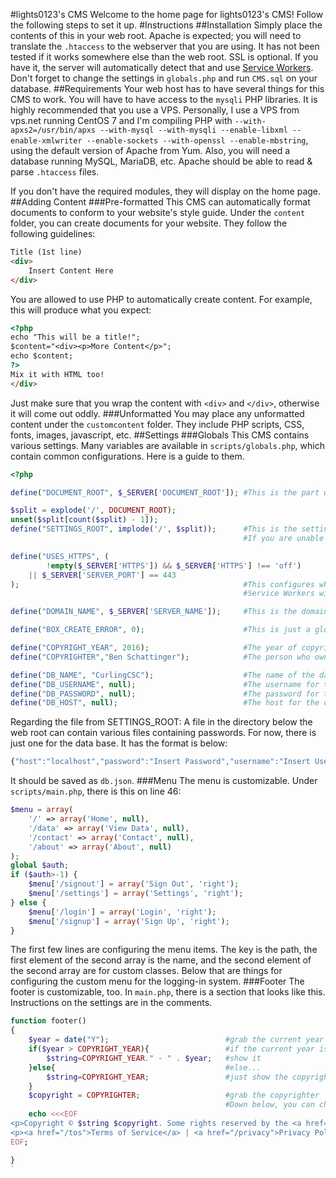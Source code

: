 #lights0123's CMS
Welcome to the home page for lights0123's CMS! Follow the following steps to set it up.
#Instructions
##Installation
Simply place the contents of this in your web root. Apache is expected; you will need to translate the `.htaccess` to the webserver that you are using. It has not been tested if it works
somewhere else than the web root. SSL is optional. If you have it, the server will automatically detect that and use
[Service Workers](https://developer.mozilla.org/en-US/docs/Web/API/Service_Worker_API). Don't forget to change the settings in `globals.php` and run `CMS.sql` on your database.
##Requirements
Your web host has to have several things for this CMS to work. You will have to have access to the `mysqli` PHP libraries. It is highly recommended that you use a VPS.
Personally, I use a VPS from vps.net running CentOS 7 and I'm compiling PHP with
`--with-apxs2=/usr/bin/apxs --with-mysql --with-mysqli --enable-libxml --enable-xmlwriter --enable-sockets --with-openssl --enable-mbstring`, using the default version of Apache from Yum.
Also, you will need a database running MySQL, MariaDB, etc. Apache should be able to read & parse `.htaccess` files.

If you don't have the required modules, they will display on the home page.
##Adding Content
###Pre-formatted
This CMS can automatically format documents to conform to your website's style guide. Under the `content` folder, you can create documents for your website. They follow the following guidelines:
```html
Title (1st line)
<div>
    Insert Content Here
</div>
```
You are allowed to use PHP to automatically create content. For example, this will produce what you expect:
```html
<?php
echo "This will be a title!";
$content="<div><p>More Content</p>";
echo $content;
?>
Mix it with HTML too!
</div>
```
Just make sure that you wrap the content with `<div>` and `</div>`, otherwise it will come out oddly.
###Unformatted
You may place any unformatted content under the `customcontent` folder. They include PHP scripts, CSS, fonts, images, javascript, etc.
##Settings
###Globals
This CMS contains various settings. Many variables are available in `scripts/globals.php`, which contain common configurations. Here is a guide to them.
```php
<?php

define("DOCUMENT_ROOT", $_SERVER['DOCUMENT_ROOT']); #This is the part where your content will be served from. There should be no need to change this.

$split = explode('/', DOCUMENT_ROOT);
unset($split[count($split) - 1]);
define("SETTINGS_ROOT", implode('/', $split));      #This is the settings root. You will place all of your files that contain sensitive information here.
                                                    #If you are unable to use this, see below for alternatives.

define("USES_HTTPS", (
		!empty($_SERVER['HTTPS']) && $_SERVER['HTTPS'] !== 'off')
	|| $_SERVER['SERVER_PORT'] == 443
);                                                  #This configures whether the server uses HTTPS. This is currently only used to determine if
                                                    #Service Workers will be used.

define("DOMAIN_NAME", $_SERVER['SERVER_NAME']);     #This is the domain name. It is not used now, but in the future it will be used for mail.

define("BOX_CREATE_ERROR", 0);                      #This is just a global becuase there are no easy PHP enums. No need to change it.

define("COPYRIGHT_YEAR", 2016);                     #The year of copyright. Used to display the copyright in the footer.
define("COPYRIGHTER","Ben Schattinger");            #The person who owns the copyright.

define("DB_NAME", "CurlingCSC");                    #The name of the database.
define("DB_USERNAME", null);                        #The username for the database. If it is null, it will use a file from the SETTINGS_ROOT.
define("DB_PASSWORD", null);                        #The password for the database. If it is null, it will use a file from the SETTINGS_ROOT.
define("DB_HOST", null);                            #The host for the database. If it is null, it will use a file from the SETTINGS_ROOT.
```
Regarding the file from SETTINGS_ROOT:
A file in the directory below the web root can contain various files containing passwords. For now, there is just one for the data base. It has the format is below:
```javascript
{"host":"localhost","password":"Insert Password","username":"Insert Username"}
```
It should be saved as `db.json`.
###Menu
The menu is customizable. Under `scripts/main.php`, there is this on line 46:
```php
$menu = array(
	'/' => array('Home', null),
	'/data' => array('View Data', null),
	'/contact' => array('Contact', null),
	'/about' => array('About', null)
);
global $auth;
if ($auth>-1) {
	$menu['/signout'] = array('Sign Out', 'right');
	$menu['/settings'] = array('Settings', 'right');
} else {
	$menu['/login'] = array('Login', 'right');
	$menu['/signup'] = array('Sign Up', 'right');
}
```
The first few lines are configuring the menu items. The key is the path, the first element of the second array is the name, and the second element of the second array are for
custom classes. Below that are things for configuring the custom menu for the logging-in system.
###Footer
The footer is customizable, too. In `main.php`, there is a section that looks like this. Instructions on the settings are in the comments.
```php
function footer()
{
	$year = date("Y");                          #grab the current year
	if($year > COPYRIGHT_YEAR){                 #if the current year is later than the copyright date (from globals.php) then...
		$string=COPYRIGHT_YEAR." - " . $year;   #show it
	}else{                                      #else...
		$string=COPYRIGHT_YEAR;                 #just show the copyright year
	}
	$copyright = COPYRIGHTER;                   #grab the copyrighter
	                                            #Down below, you can change the footer.
	echo <<<EOF
<p>Copyright © $string $copyright. Some rights reserved by the <a href="/license">license</a>.</p>
<p><a href="/tos">Terms of Service</a> | <a href="/privacy">Privacy Policy</a></p>
EOF;

}
`